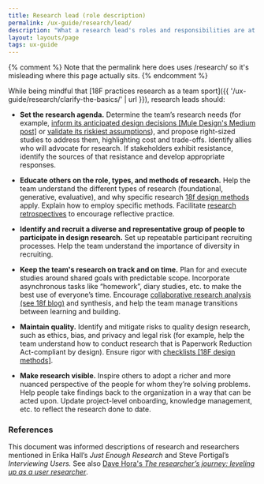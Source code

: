 ```yaml
---
title: Research lead (role description)
permalink: /ux-guide/research/lead/
description: "What a research lead's roles and responsibilities are at 18F."
layout: layouts/page
tags: ux-guide
---
```

{% comment %}
Note that the permalink here does uses /research/ so it's misleading where this page actually sits.
{% endcomment %}

While being mindful that [18F practices research as a team sport]({{ '/ux-guide/research/clarify-the-basics/' | url }}), research leads should:

- **Set the research agenda.** Determine the team’s research needs (for example, [inform its anticipated design decisions [Mule Design's Medium post]](https://medium.com/mule-design/dig-in-the-right-spot-6dc7af5a75e8) or [validate its riskiest assumptions](https://mvpworkshop.co/blog/validate-riskiest-assumption/)), and propose right-sized studies to address them, highlighting cost and trade-offs. Identify allies who will advocate for research. If stakeholders exhibit resistance, identify the sources of that resistance and develop appropriate responses.
- **Educate others on the role, types, and methods of research.** Help the team understand the different types of research (foundational, generative, evaluative), and why specific research [18f design methods](https://18f-guides.netlify.app/methods) apply. Explain how to employ specific methods. Facilitate [research retrospectives](https://18f.gsa.gov/2018/10/23/two-exercises-for-improving-design-research-through-reflective-practice/) to encourage reflective practice.
- **Identify and recruit a diverse and representative group of people to participate in design research.** Set up repeatable participant recruiting processes. Help the team understand the importance of diversity in recruiting.
- **Keep the team's research on track and on time.** Plan for and execute studies around shared goals with predictable scope. Incorporate asynchronous tasks like “homework”, diary studies, etc. to make the best use of everyone’s time. Encourage [collaborative research analysis (see 18f blog)](https://18f.gsa.gov/2018/02/06/getting-partners-on-board-with-research-findings/) and synthesis, and help the team manage transitions between learning and building.
- **Maintain quality.** Identify and mitigate risks to quality design research, such as ethics, bias, and privacy and legal risk (for example, help the team understand how to conduct research that is Paperwork Reduction Act-compliant by design). Ensure rigor with [checklists [18F design methods]](https://18f-guides.netlify.app/ux-guide/interview-checklist/).

- **Make research visible.** Inspire others to adopt a richer and more nuanced perspective of the people for whom they’re solving problems. Help people take findings back to the organization in a way that can be acted upon. Update project-level onboarding, knowledge management, etc. to reflect the research done to date.

### References
This document was informed descriptions of research and researchers mentioned in Erika Hall’s *Just Enough Research* and Steve Portigal’s *Interviewing Users.* See also [Dave Hora's *The researcher’s journey: leveling up as a user researcher*](https://medium.com/plangrid-technology/the-researchers-journey-leveling-up-as-a-user-researcher-a85cd35b53f5).
